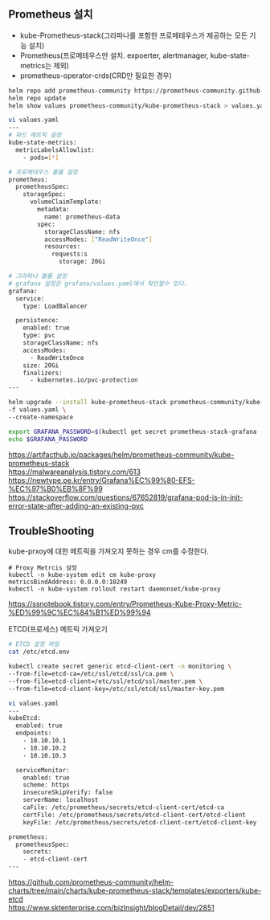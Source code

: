 ## Prometheus 설치
- kube-Prometheus-stack(그라파나를 포함한 프로메테우스가 제공하는 모든 기능 설치)
- Prometheus(프로메테우스만 설치. expoerter, alertmanager, kube-state-metrics는 제외)
- prometheus-operator-crds(CRD만 필요한 경우)

```sh
helm repo add prometheus-community https://prometheus-community.github.io/helm-charts
helm repo update
helm show values prometheus-community/kube-prometheus-stack > values.yaml 

vi values.yaml
---
# 파드 메트릭 설정
kube-state-metrics:
  metricLabelsAllowlist:
    - pods=[*]

# 프로메테우스 볼륨 설정
prometheus:
  prometheusSpec:
    storageSpec: 
      volumeClaimTemplate:
        metadata:
          name: prometheus-data
        spec:
          storageClassName: nfs
          accessModes: ["ReadWriteOnce"]
          resources:
            requests:s
              storage: 20Gi

# 그라파나 볼륨 설정
# grafana 설정은 grafana/values.yaml에서 확인할수 있다.
grafana:
  service:
    type: LoadBalancer

  persistence:
    enabled: true
    type: pvc
    storageClassName: nfs
    accessModes:
      - ReadWriteOnce
    size: 20Gi    
    finalizers:
      - kubernetes.io/pvc-protection
---

helm upgrade --install kube-prometheus-stack prometheus-community/kube-prometheus-stack \
-f values.yaml \
--create-namespace

export GRAFANA_PASSWORD=$(kubectl get secret prometheus-stack-grafana -n monitoring -o jsonpath="{.data.admin-password}" | base64 -d)
echo $GRAFANA_PASSWORD
```
https://artifacthub.io/packages/helm/prometheus-community/kube-prometheus-stack  
https://malwareanalysis.tistory.com/613
https://newtype.pe.kr/entry/Grafana%EC%99%80-EFS-%EC%97%B0%EB%8F%99  
https://stackoverflow.com/questions/67652819/grafana-pod-is-in-init-error-state-after-adding-an-existing-pvc  

## TroubleShooting 
kube-prxoy에 대한 메트릭을 가져오지 못하는 경우 cm를 수정한다.
```
# Proxy Metrcis 설정
kubectl -n kube-system edit cm kube-proxy
metricsBindAddress: 0.0.0.0:10249
kubectl -n kube-system rollout restart daemonset/kube-proxy
```
https://ssnotebook.tistory.com/entry/Prometheus-Kube-Proxy-Metric-%ED%99%9C%EC%84%B1%ED%99%94  

ETCD(프로세스) 메트릭 가져오기
```sh
# ETCD 설정 파일 
cat /etc/etcd.env

kubectl create secret generic etcd-client-cert -n monitoring \
--from-file=etcd-ca=/etc/ssl/etcd/ssl/ca.pem \
--from-file=etcd-client=/etc/ssl/etcd/ssl/master.pem \
--from-file=etcd-client-key=/etc/ssl/etcd/ssl/master-key.pem

vi values.yaml
---
kubeEtcd:
  enabled: true
  endpoints:
    - 10.10.10.1
    - 10.10.10.2
    - 10.10.10.3

  serviceMonitor:
    enabled: true
    scheme: https
    insecureSkipVerify: false
    serverName: localhost
    caFile: /etc/prometheus/secrets/etcd-client-cert/etcd-ca
    certFile: /etc/prometheus/secrets/etcd-client-cert/etcd-client
    keyFile: /etc/prometheus/secrets/etcd-client-cert/etcd-client-key

prometheus:
  prometheusSpec:
    secrets:
    - etcd-client-cert
---
```
https://github.com/prometheus-community/helm-charts/tree/main/charts/kube-prometheus-stack/templates/exporters/kube-etcd    
https://www.sktenterprise.com/bizInsight/blogDetail/dev/2851
